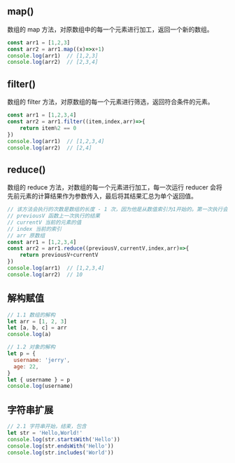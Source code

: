 ## map()


数组的 map 方法，对原数组中的每一个元素进行加工，返回一个新的数组。

```JavaScript
const arr1 = [1,2,3]
const arr2 = arr1.map((x)=>x+1)
console.log(arr1)  // [1,2,3]
console.log(arr2)  // [2,3,4]
```

## filter()


数组的 filter 方法，对原数组的每一个元素进行筛选，返回符合条件的元素。

```JavaScript
const arr1 = [1,2,3,4]
const arr2 = arr1.filter((item,index,arr)=>{
    return item%2 == 0
})
console.log(arr1)  // [1,2,3,4]
console.log(arr2)  // [2,4]
```

## reduce()


数组的 reduce 方法，对数组的每一个元素进行加工，每一次运行 reducer 会将先前元素的计算结果作为参数传入，最后将其结果汇总为单个返回值。

```JavaScript
// 该方法会执行的次数是数组的长度 - 1 次，因为他是从数值索引为1开始的。第一次执行会将数组的第0项当场第一次执行的previousV
// previousV 函数上一次执行的结果
// currentV 当前的元素的值
// index 当前的索引
// arr 原数组
const arr1 = [1,2,3,4]
const arr2 = arr1.reduce((previousV,currentV,index,arr)=>{
    return previousV+currentV
})
console.log(arr1)  // [1,2,3,4]
console.log(arr2)  // 10
```

 ## 解构赋值


```JavaScript
// 1.1 数组的解构
let arr = [1, 2, 3]
let [a, b, c] = arr
console.log(a)

// 1.2 对象的解构
let p = {
  username: 'jerry',
  age: 22,
}
let { username } = p
console.log(username)
```

 ## 字符串扩展


```JavaScript
// 2.1 字符串开始，结束，包含
let str = 'Hello,World!'
console.log(str.startsWith('Hello'))
console.log(str.endsWith('Hello'))
console.log(str.includes('World'))
```